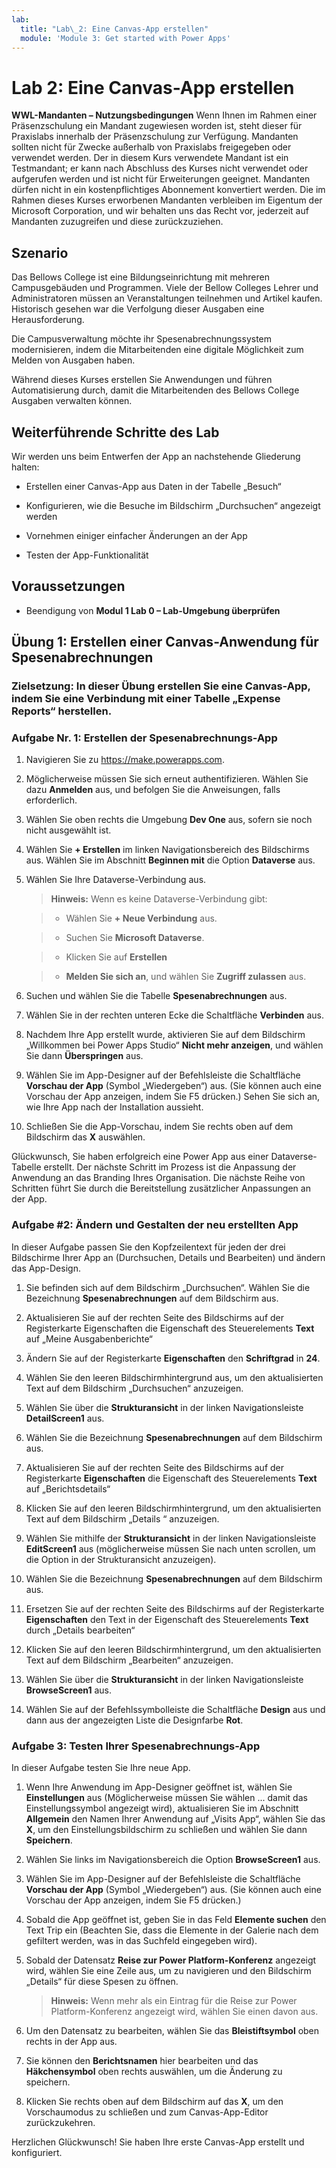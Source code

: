 ```yaml
---
lab:
  title: "Lab\_2: Eine Canvas-App erstellen"
  module: 'Module 3: Get started with Power Apps'
---
```


# Lab 2: Eine Canvas-App erstellen

**WWL-Mandanten – Nutzungsbedingungen** Wenn Ihnen im Rahmen einer Präsenzschulung ein Mandant zugewiesen worden ist, steht dieser für Praxislabs innerhalb der Präsenzschulung zur Verfügung. Mandanten sollten nicht für Zwecke außerhalb von Praxislabs freigegeben oder verwendet werden. Der in diesem Kurs verwendete Mandant ist ein Testmandant; er kann nach Abschluss des Kurses nicht verwendet oder aufgerufen werden und ist nicht für Erweiterungen geeignet. Mandanten dürfen nicht in ein kostenpflichtiges Abonnement konvertiert werden. Die im Rahmen dieses Kurses erworbenen Mandanten verbleiben im Eigentum der Microsoft Corporation, und wir behalten uns das Recht vor, jederzeit auf Mandanten zuzugreifen und diese zurückzuziehen. 

## Szenario

Das Bellows College ist eine Bildungseinrichtung mit mehreren Campusgebäuden und Programmen. Viele der Bellow Colleges Lehrer und Administratoren müssen an Veranstaltungen teilnehmen und Artikel kaufen. Historisch gesehen war die Verfolgung dieser Ausgaben eine Herausforderung. 

Die Campusverwaltung möchte ihr Spesenabrechnungssystem modernisieren, indem die Mitarbeitenden eine digitale Möglichkeit zum Melden von Ausgaben haben. 

Während dieses Kurses erstellen Sie Anwendungen und führen Automatisierung durch, damit die Mitarbeitenden des Bellows College Ausgaben verwalten können. 


## Weiterführende Schritte des Lab

Wir werden uns beim Entwerfen der App an nachstehende Gliederung halten:

- Erstellen einer Canvas-App aus Daten in der Tabelle „Besuch“

- Konfigurieren, wie die Besuche im Bildschirm „Durchsuchen“ angezeigt werden

- Vornehmen einiger einfacher Änderungen an der App

- Testen der App-Funktionalität

## Voraussetzungen

- Beendigung von **Modul 1 Lab 0 – Lab-Umgebung überprüfen**

## Übung 1: Erstellen einer Canvas-Anwendung für Spesenabrechnungen

### Zielsetzung: In dieser Übung erstellen Sie eine Canvas-App, indem Sie eine Verbindung mit einer Tabelle „Expense Reports“ herstellen.

### Aufgabe Nr. 1: Erstellen der Spesenabrechnungs-App

1. Navigieren Sie zu https://make.powerapps.com.

1. Möglicherweise müssen Sie sich erneut authentifizieren. Wählen Sie dazu **Anmelden** aus, und befolgen Sie die Anweisungen, falls erforderlich.

1. Wählen Sie oben rechts die Umgebung **Dev One** aus, sofern sie noch nicht ausgewählt ist.

1. Wählen Sie **+ Erstellen** im linken Navigationsbereich des Bildschirms aus. Wählen Sie im Abschnitt **Beginnen mit** die Option **Dataverse** aus.

1. Wählen Sie Ihre Dataverse-Verbindung aus.

    >**Hinweis:** Wenn es keine Dataverse-Verbindung gibt:

    >   - Wählen Sie **+ Neue Verbindung** aus.

    >   - Suchen Sie **Microsoft Dataverse**.

    >   - Klicken Sie auf **Erstellen**

    >   - **Melden Sie sich an**, und wählen Sie **Zugriff zulassen** aus.

1. Suchen und wählen Sie die Tabelle **Spesenabrechnungen** aus.

1. Wählen Sie in der rechten unteren Ecke die Schaltfläche **Verbinden** aus.

1. Nachdem Ihre App erstellt wurde, aktivieren Sie auf dem Bildschirm „Willkommen bei Power Apps Studio“ **Nicht mehr anzeigen**, und wählen Sie dann **Überspringen** aus.

1. Wählen Sie im App-Designer auf der Befehlsleiste die Schaltfläche **Vorschau der App** (Symbol „Wiedergeben“) aus. (Sie können auch eine Vorschau der App anzeigen, indem Sie F5 drücken.) Sehen Sie sich an, wie Ihre App nach der Installation aussieht.

1. Schließen Sie die App-Vorschau, indem Sie rechts oben auf dem Bildschirm das **X** auswählen.

Glückwunsch, Sie haben erfolgreich eine Power App aus einer Dataverse-Tabelle erstellt. Der nächste Schritt im Prozess ist die Anpassung der Anwendung an das Branding Ihres Organisation. Die nächste Reihe von Schritten führt Sie durch die Bereitstellung zusätzlicher Anpassungen an der App.

### Aufgabe #2: Ändern und Gestalten der neu erstellten App

In dieser Aufgabe passen Sie den Kopfzeilentext für jeden der drei Bildschirme Ihrer App an (Durchsuchen, Details und Bearbeiten) und ändern das App-Design.

1. Sie befinden sich auf dem Bildschirm „Durchsuchen“. Wählen Sie die Bezeichnung **Spesenabrechnungen** auf dem Bildschirm aus.

1. Aktualisieren Sie auf der rechten Seite des Bildschirms auf der Registerkarte Eigenschaften die Eigenschaft des Steuerelements **Text** auf „Meine Ausgabenberichte“

1. Ändern Sie auf der Registerkarte **Eigenschaften** den **Schriftgrad** in **24**.

1. Wählen Sie den leeren Bildschirmhintergrund aus, um den aktualisierten Text auf dem Bildschirm „Durchsuchen“ anzuzeigen.

1. Wählen Sie über die **Strukturansicht** in der linken Navigationsleiste **DetailScreen1** aus.

1. Wählen Sie die Bezeichnung **Spesenabrechnungen** auf dem Bildschirm aus.

1. Aktualisieren Sie auf der rechten Seite des Bildschirms auf der Registerkarte **Eigenschaften** die Eigenschaft des Steuerelements **Text** auf „Berichtsdetails“

1. Klicken Sie auf den leeren Bildschirmhintergrund, um den aktualisierten Text auf dem Bildschirm „Details “ anzuzeigen.

1. Wählen Sie mithilfe der **Strukturansicht** in der linken Navigationsleiste **EditScreen1** aus (möglicherweise müssen Sie nach unten scrollen, um die Option in der Strukturansicht anzuzeigen).

1. Wählen Sie die Bezeichnung **Spesenabrechnungen** auf dem Bildschirm aus.

1. Ersetzen Sie auf der rechten Seite des Bildschirms auf der Registerkarte **Eigenschaften** den Text in der Eigenschaft des Steuerelements **Text** durch „Details bearbeiten“

1. Klicken Sie auf den leeren Bildschirmhintergrund, um den aktualisierten Text auf dem Bildschirm „Bearbeiten“ anzuzeigen.

1. Wählen Sie über die **Strukturansicht** in der linken Navigationsleiste **BrowseScreen1** aus.

1. Wählen Sie auf der Befehlssymbolleiste die Schaltfläche **Design** aus und dann aus der angezeigten Liste die Designfarbe **Rot**.

### Aufgabe 3: Testen Ihrer Spesenabrechnungs-App

In dieser Aufgabe testen Sie Ihre neue App.

1. Wenn Ihre Anwendung im App-Designer geöffnet ist, wählen Sie **Einstellungen** aus (Möglicherweise müssen Sie wählen ... damit das Einstellungssymbol angezeigt wird), aktualisieren Sie im Abschnitt **Allgemein** den Namen Ihrer Anwendung auf „Visits App“, wählen Sie das **X**, um den Einstellungsbildschirm zu schließen und wählen Sie dann **Speichern**.

1. Wählen Sie links im Navigationsbereich die Option **BrowseScreen1** aus.

1. Wählen Sie im App-Designer auf der Befehlsleiste die Schaltfläche **Vorschau der App** (Symbol „Wiedergeben“) aus. (Sie können auch eine Vorschau der App anzeigen, indem Sie F5 drücken.)

1. Sobald die App geöffnet ist, geben Sie in das Feld **Elemente suchen** den Text Trip ein (Beachten Sie, dass die Elemente in der Galerie nach dem gefiltert werden, was in das Suchfeld eingegeben wird).

1. Sobald der Datensatz **Reise zur Power Platform-Konferenz** angezeigt wird, wählen Sie eine Zeile aus, um zu navigieren und den Bildschirm „Details“ für diese Spesen zu öffnen.
 
    >**Hinweis:** Wenn mehr als ein Eintrag für die Reise zur Power Platform-Konferenz angezeigt wird, wählen Sie einen davon aus.

1. Um den Datensatz zu bearbeiten, wählen Sie das **Bleistiftsymbol** oben rechts in der App aus.

1. Sie können den **Berichtsnamen** hier bearbeiten und das **Häkchensymbol** oben rechts auswählen, um die Änderung zu speichern.

1. Klicken Sie rechts oben auf dem Bildschirm auf das **X**, um den Vorschaumodus zu schließen und zum Canvas-App-Editor zurückzukehren.

Herzlichen Glückwunsch! Sie haben Ihre erste Canvas-App erstellt und konfiguriert.

 
